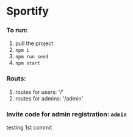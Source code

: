 # Sportify

### To run:

1. pull the project
2. `npm i`
3. `npm run seed`
4. `npm start`

### Routs:
1. routes for users: '/'
2. routes for admins: '/admin' 

### Invite code for admin registration: `admin`
testing 1st commit